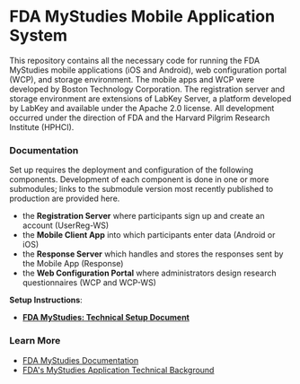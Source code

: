 # FDA MyStudies Mobile Application System

This repository contains all the necessary code for running the FDA MyStudies mobile applications (iOS and Android), web 
configuration portal (WCP), and storage environment. The mobile apps and WCP were developed by Boston Technology Corporation. 
The registration server and storage environment are extensions of LabKey Server, a platform developed by LabKey and 
available under the Apache 2.0 license. All development occurred under the direction of FDA and the Harvard Pilgrim Research Institute (HPHCI).

### Documentation

Set up requires the deployment and configuration of the following components. Development of each component is done in one or more submodules; links to the submodule version most recently published to production are provided here. 

- the **Registration Server** where participants sign up and create an account \(UserReg-WS\)
- the **Mobile Client App** into which participants enter data \(Android or iOS\)
- the **Response Server** which handles and stores the responses sent by the Mobile App \(Response\)
- the **Web Configuration Portal** where administrators design research questionnaires \(WCP and WCP-WS\) 

**Setup Instructions**:

- **[FDA MyStudies: Technical Setup Document](https://www.labkey.org/FDAMyStudiesHelp/wiki-page.view?name=setupInstructions)**

### Learn More

- [FDA MyStudies Documentation](https://www.labkey.org/FDAMyStudiesHelp/project-begin.view?)
- [FDA's MyStudies Application Technical Background](https://www.fda.gov/drugs/science-and-research-drugs/fdas-mystudies-application-app-technical-background)
